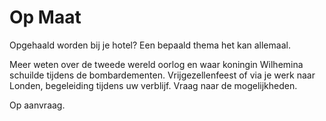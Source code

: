 # Op Maat

<span class="lead">Opgehaald worden bij je hotel? Een bepaald thema het kan allemaal.</span>

Meer weten over de tweede wereld oorlog en waar koningin Wilhemina schuilde tijdens de bombardementen. Vrijgezellenfeest of 
via je werk naar Londen, begeleiding tijdens uw verblijf. Vraag naar de mogelijkheden. 

Op aanvraag.
